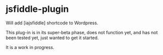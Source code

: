 jsfiddle-plugin
===============

Will add [iajsfiddle] shortcode to Wordpress.

This plug-in is in its super-beta phase, does not function yet, and has not been tested yet, just wanted to get it started.

It is a work in progress.